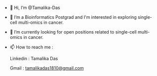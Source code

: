 - 👋 Hi, I’m @Tamalika-Das
- 👀 I’m a Bioinformatics Postgrad and I'm interested in exploring single-cell multi-omics  in cancer.
- 💞️ I’m currently looking for open positions related to single-cell multi-omics in cancer.
- 📫 How to reach me :

     Linkedin : Tamalika Das

     Gmail : tamalikadas1810@gmail.com
  

<!---
Tamalikaaa18/Tamalikaaa18 is a ✨ special ✨ repository because its `README.md` (this file) appears on your GitHub profile.
You can click the Preview link to take a look at your changes.
--->
